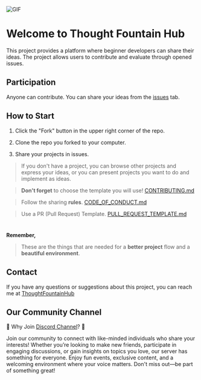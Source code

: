 ![GIF](https://media.giphy.com/media/p5AnBB601FLQ1PY9vh/giphy.gif)


# Welcome to Thought Fountain Hub
This project provides a platform where beginner developers can share their ideas. The project allows users to contribute and evaluate through opened issues.

## Participation
Anyone can contribute. You can share your ideas from the [issues](https://github.com/brgkdm/ThoughtFountainHub/issues) tab.

## How to Start
1. Click the "Fork" button in the upper right corner of the repo.

2. Clone the repo you forked to your computer.

3. Share your projects in issues. 
> If you don't have a project, you can browse other projects and express your ideas, or you can present projects you want to do and implement as ideas.

> **Don't forget** to choose the template you will use! [CONTRIBUTING.md](https://github.com/brgkdm/ThoughtFountainHub/blob/main/CONTRIBUTING.md)

> Follow the sharing **rules**. [CODE_OF_CONDUCT.md](https://github.com/brgkdm/ThoughtFountainHub/blob/main/CODE_OF_CONDUCT.md)

> Use a PR (Pull Request) Template. [PULL_REQUEST_TEMPLATE.md](https://github.com/brgkdm/ThoughtFountainHub/blob/main/PULL_REQUEST_TEMPLATE.md)

#
**Remember,**

> These are the things that are needed for a **better project** flow and a **beautiful environment**.

## Contact
If you have any questions or suggestions about this project, you can reach me at [ThoughtFountainHub](mailto:beratgokkdemir@icloud.com)

## Our Community Channel
🌟 Why Join [Discord Channel](https://discord.gg/Fx2FA5guhZ)? 🌟

Join our community to connect with like-minded individuals who share your interests! Whether you’re looking to make new friends, participate in engaging discussions, or gain insights on topics you love, our server has something for everyone. Enjoy fun events, exclusive content, and a welcoming environment where your voice matters. Don't miss out—be part of something great!
